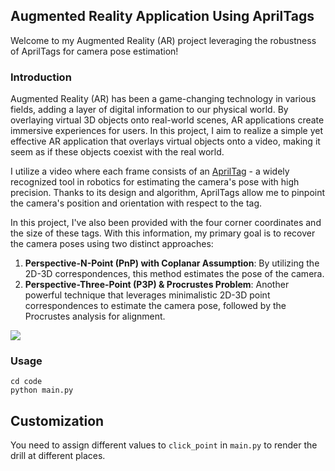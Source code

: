 ## Augmented Reality Application Using AprilTags

Welcome to my Augmented Reality (AR) project leveraging the robustness of AprilTags for camera pose estimation!

### Introduction

Augmented Reality (AR) has been a game-changing technology in various fields, adding a layer of digital information to our physical world. By overlaying virtual 3D objects onto real-world scenes, AR applications create immersive experiences for users. In this project, I aim to realize a simple yet effective AR application that overlays virtual objects onto a video, making it seem as if these objects coexist with the real world.

I utilize a video where each frame consists of an [AprilTag](https://april.eecs.umich.edu/software/apriltag) - a widely recognized tool in robotics for estimating the camera's pose with high precision. Thanks to its design and algorithm, AprilTags allow me to pinpoint the camera's position and orientation with respect to the tag. 

In this project, I've also been provided with the four corner coordinates and the size of these tags. With this information, my primary goal is to recover the camera poses using two distinct approaches:

1. **Perspective-N-Point (PnP) with Coplanar Assumption**: By utilizing the 2D-3D correspondences, this method estimates the pose of the camera.
2. **Perspective-Three-Point (P3P) & Procrustes Problem**: Another powerful technique that leverages minimalistic 2D-3D point correspondences to estimate the camera pose, followed by the Procrustes analysis for alignment.

![](https://github.com/NiceLionel/Augmented-Reality-with-AprilTags/blob/main/code/VR_res.gif)

### Usage
```
cd code
python main.py
```

## Customization

You need to assign different values to  `click_point` in `main.py` to render the drill at different places. 



